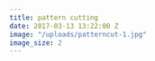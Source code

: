 ```yaml
---
title: pattern cutting
date: 2017-03-13 13:22:00 Z
image: "/uploads/patterncut-1.jpg"
image_size: 2
---
```


